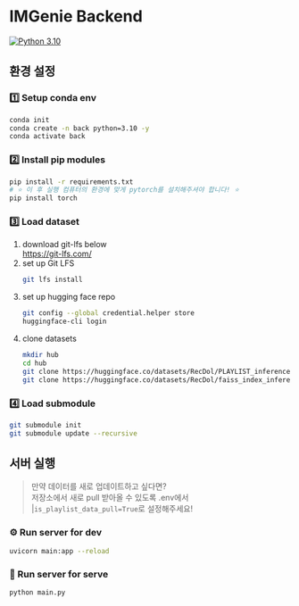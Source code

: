 # IMGenie Backend

[![Python 3.10](https://img.shields.io/badge/python-3.10-blue.svg)](https://www.python.org/downloads/release/python-3100/)

## 환경 설정

### 1️⃣ Setup conda env

```bash
conda init
conda create -n back python=3.10 -y
conda activate back
```

### 2️⃣ Install pip modules

```bash
pip install -r requirements.txt
# ⭐️ 이 후 실행 컴퓨터의 환경에 맞게 pytorch를 설치해주셔야 합니다! ⭐️
pip install torch
```

### 3️⃣ Load dataset

1. download git-lfs below  
   https://git-lfs.com/
2. set up Git LFS
   ```bash
   git lfs install
   ```
3. set up hugging face repo
   ```bash
   git config --global credential.helper store
   huggingface-cli login
   ```
4. clone datasets
   ```bash
   mkdir hub
   cd hub
   git clone https://huggingface.co/datasets/RecDol/PLAYLIST_inference PLAYLIST
   git clone https://huggingface.co/datasets/RecDol/faiss_index_inference faiss_index
   ```

### 4️⃣ Load submodule

```bash
git submodule init
git submodule update --recursive
```

## 서버 실행

> 만약 데이터를 새로 업데이트하고 싶다면?  
> 저장소에서 새로 pull 받아올 수 있도록 .env에서 |`is_playlist_data_pull=True`로 설정해주세요!

### ⚙️ Run server for dev

```bash
uvicorn main:app --reload
```

### 🚀 Run server for serve

```bash
python main.py
```
